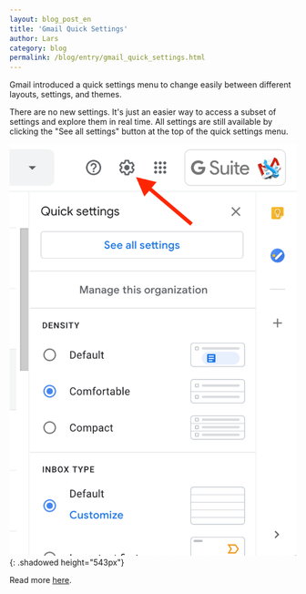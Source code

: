 ```yaml
---
layout: blog_post_en
title: 'Gmail Quick Settings'
author: Lars
category: blog
permalink: /blog/entry/gmail_quick_settings.html
---
```


Gmail introduced a quick settings menu to change easily between different layouts, settings, and themes.

There are no new settings. It's just an easier way to access a subset of settings and explore them in real time. All settings are still available by clicking the "See all settings" button at the top of the quick settings menu.

![](/assets/blog/2020-07-26-gmail-quick-settings/gmail_quick_settings@2x.png){: .shadowed height="543px"}

Read more [here](https://gsuiteupdates.googleblog.com/2020/05/new-gmail-quick-settings-optimize-inbox.html).